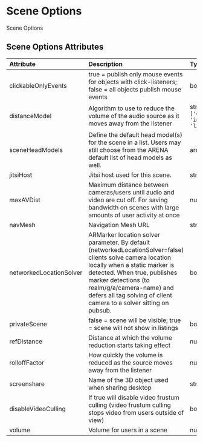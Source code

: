 
Scene Options
=============


Scene Options

Scene Options Attributes
-------------------------

|Attribute|Description|Type|Default|Required|
| :--- | :--- | :--- | :--- | :--- |
|clickableOnlyEvents|true = publish only mouse events for objects with click-listeners; false = all objects publish mouse events|boolean|```True```|Yes|
|distanceModel|Algorithm to use to reduce the volume of the audio source as it moves away from the listener|string; One of: ```['exponential', 'inverse', 'linear']```|```'inverse'```|No|
|sceneHeadModels|Define the default head model(s) for the scene in a list. Users may still choose from the ARENA default list of head models as well.|array|``````|No|
|jitsiHost|Jitsi host used for this scene.|string|```'jitsi0.andrew.cmu.edu:8443'```|No|
|maxAVDist|Maximum distance between cameras/users until audio and video are cut off. For saving bandwidth on scenes with large amounts of user activity at once|number|```20```|Yes|
|navMesh|Navigation Mesh URL|string|```''```|No|
|networkedLocationSolver|ARMarker location solver parameter. By default (networkedLocationSolver=false) clients solve camera location locally when a static marker is detected. When true, publishes marker detections (to realm/g/a/camera-name) and defers all tag solving of client camera to a solver sitting on pubsub.|boolean|```False```|No|
|privateScene|false = scene will be visible; true = scene will not show in listings|boolean|```False```|Yes|
|refDistance|Distance at which the volume reduction starts taking effect|number|```1```|No|
|rolloffFactor|How quickly the volume is reduced as the source moves away from the listener|number|```1```|No|
|screenshare|Name of the 3D object used when sharing desktop|string|```'screenshare'```|No|
|disableVideoCulling|If true will disable video frustum culling (video frustum culling stops video from users outside of view)|boolean|```False```|Yes|
|volume|Volume for users in a scene|number|```1```|No|
